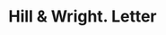 ---
doi: 10.7916/D8DB9CX8
date_other: '1870'
date_other_textual: 1870-1879
form: correspondence
genre:
- Letters (correspondence)
name:
- Hill & Wright
object_in_context_url: https://biggert.cul.columbia.edu/items/view/ave_biggert_00389
subject_hierarchical_geographic:
- Boston, Massachusetts, United States
subject_name:
- Hill & Wright
title: Hill & Wright. Letter
sort_title: Hill & Wright. Letter
call_number: ave_biggert_00389
coordinates:
- 42.35805555555556,-71.06361111111111
pid: ave_biggert_00389
identifiers: ave_biggert_00389
thumbnail: https://derivativo-1.library.columbia.edu/iiif/2/ldpd:344193/full/!256,256/0/native.jpg
permalink: "/items/ave_biggert_00389/"
layout: iiif-image-page
---